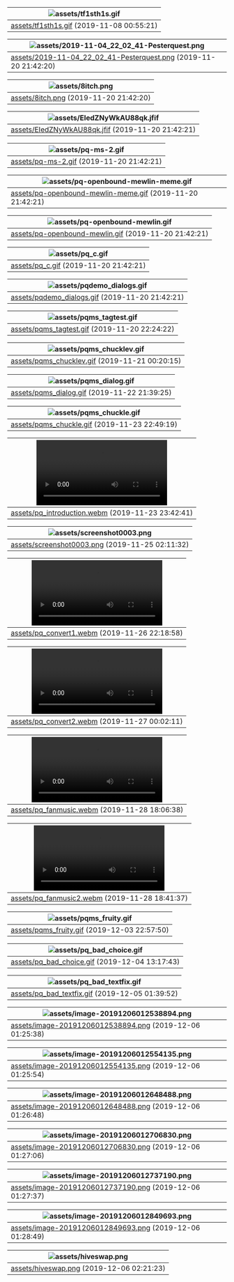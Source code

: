| ![assets/tf1sth1s.gif](assets/tf1sth1s.gif)             |
| ------------------------------- |
| [assets/tf1sth1s.gif](assets/tf1sth1s.gif) (2019-11-08 00:55:21) |

| ![assets/2019-11-04_22_02_41-Pesterquest.png](assets/2019-11-04_22_02_41-Pesterquest.png)             |
| ------------------------------- |
| [assets/2019-11-04_22_02_41-Pesterquest.png](assets/2019-11-04_22_02_41-Pesterquest.png) (2019-11-20 21:42:20) |

| ![assets/8itch.png](assets/8itch.png)             |
| ------------------------------- |
| [assets/8itch.png](assets/8itch.png) (2019-11-20 21:42:20) |

| ![assets/EIedZNyWkAU88qk.jfif](assets/EIedZNyWkAU88qk.jfif)             |
| ------------------------------- |
| [assets/EIedZNyWkAU88qk.jfif](assets/EIedZNyWkAU88qk.jfif) (2019-11-20 21:42:21) |

| ![assets/pq-ms-2.gif](assets/pq-ms-2.gif)             |
| ------------------------------- |
| [assets/pq-ms-2.gif](assets/pq-ms-2.gif) (2019-11-20 21:42:21) |

| ![assets/pq-openbound-mewlin-meme.gif](assets/pq-openbound-mewlin-meme.gif)             |
| ------------------------------- |
| [assets/pq-openbound-mewlin-meme.gif](assets/pq-openbound-mewlin-meme.gif) (2019-11-20 21:42:21) |

| ![assets/pq-openbound-mewlin.gif](assets/pq-openbound-mewlin.gif)             |
| ------------------------------- |
| [assets/pq-openbound-mewlin.gif](assets/pq-openbound-mewlin.gif) (2019-11-20 21:42:21) |

| ![assets/pq_c.gif](assets/pq_c.gif)             |
| ------------------------------- |
| [assets/pq_c.gif](assets/pq_c.gif) (2019-11-20 21:42:21) |

| ![assets/pqdemo_dialogs.gif](assets/pqdemo_dialogs.gif)             |
| ------------------------------- |
| [assets/pqdemo_dialogs.gif](assets/pqdemo_dialogs.gif) (2019-11-20 21:42:21) |

| ![assets/pqms_tagtest.gif](assets/pqms_tagtest.gif)             |
| ------------------------------- |
| [assets/pqms_tagtest.gif](assets/pqms_tagtest.gif) (2019-11-20 22:24:22) |

| ![assets/pqms_chucklev.gif](assets/pqms_chucklev.gif)             |
| ------------------------------- |
| [assets/pqms_chucklev.gif](assets/pqms_chucklev.gif) (2019-11-21 00:20:15) |

| ![assets/pqms_dialog.gif](assets/pqms_dialog.gif)             |
| ------------------------------- |
| [assets/pqms_dialog.gif](assets/pqms_dialog.gif) (2019-11-22 21:39:25) |

| ![assets/pqms_chuckle.gif](assets/pqms_chuckle.gif)             |
| ------------------------------- |
| [assets/pqms_chuckle.gif](assets/pqms_chuckle.gif) (2019-11-23 22:49:19) |

| ![assets/pq_introduction.webm](assets/pq_introduction.webm)             |
| ------------------------------- |
| [assets/pq_introduction.webm](assets/pq_introduction.webm) (2019-11-23 23:42:41) |

| ![assets/screenshot0003.png](assets/screenshot0003.png)             |
| ------------------------------- |
| [assets/screenshot0003.png](assets/screenshot0003.png) (2019-11-25 02:11:32) |

| ![assets/pq_convert1.webm](assets/pq_convert1.webm)             |
| ------------------------------- |
| [assets/pq_convert1.webm](assets/pq_convert1.webm) (2019-11-26 22:18:58) |

| ![assets/pq_convert2.webm](assets/pq_convert2.webm)             |
| ------------------------------- |
| [assets/pq_convert2.webm](assets/pq_convert2.webm) (2019-11-27 00:02:11) |

| ![assets/pq_fanmusic.webm](assets/pq_fanmusic.webm)             |
| ------------------------------- |
| [assets/pq_fanmusic.webm](assets/pq_fanmusic.webm) (2019-11-28 18:06:38) |

| ![assets/pq_fanmusic2.webm](assets/pq_fanmusic2.webm)             |
| ------------------------------- |
| [assets/pq_fanmusic2.webm](assets/pq_fanmusic2.webm) (2019-11-28 18:41:37) |

| ![assets/pqms_fruity.gif](assets/pqms_fruity.gif)             |
| ------------------------------- |
| [assets/pqms_fruity.gif](assets/pqms_fruity.gif) (2019-12-03 22:57:50) |

| ![assets/pq_bad_choice.gif](assets/pq_bad_choice.gif)             |
| ------------------------------- |
| [assets/pq_bad_choice.gif](assets/pq_bad_choice.gif) (2019-12-04 13:17:43) |

| ![assets/pq_bad_textfix.gif](assets/pq_bad_textfix.gif)             |
| ------------------------------- |
| [assets/pq_bad_textfix.gif](assets/pq_bad_textfix.gif) (2019-12-05 01:39:52) |

| ![assets/image-20191206012538894.png](assets/image-20191206012538894.png)             |
| ------------------------------- |
| [assets/image-20191206012538894.png](assets/image-20191206012538894.png) (2019-12-06 01:25:38) |

| ![assets/image-20191206012554135.png](assets/image-20191206012554135.png)             |
| ------------------------------- |
| [assets/image-20191206012554135.png](assets/image-20191206012554135.png) (2019-12-06 01:25:54) |

| ![assets/image-20191206012648488.png](assets/image-20191206012648488.png)             |
| ------------------------------- |
| [assets/image-20191206012648488.png](assets/image-20191206012648488.png) (2019-12-06 01:26:48) |

| ![assets/image-20191206012706830.png](assets/image-20191206012706830.png)             |
| ------------------------------- |
| [assets/image-20191206012706830.png](assets/image-20191206012706830.png) (2019-12-06 01:27:06) |

| ![assets/image-20191206012737190.png](assets/image-20191206012737190.png)             |
| ------------------------------- |
| [assets/image-20191206012737190.png](assets/image-20191206012737190.png) (2019-12-06 01:27:37) |

| ![assets/image-20191206012849693.png](assets/image-20191206012849693.png)             |
| ------------------------------- |
| [assets/image-20191206012849693.png](assets/image-20191206012849693.png) (2019-12-06 01:28:49) |

| ![assets/hiveswap.png](assets/hiveswap.png)             |
| ------------------------------- |
| [assets/hiveswap.png](assets/hiveswap.png) (2019-12-06 02:21:23) |

